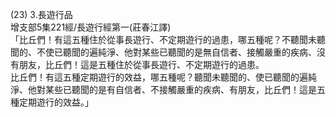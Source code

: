 (23) 3.長遊行品  
增支部5集221經/長遊行經第一(莊春江譯)  
「比丘們！有這五種住於從事長遊行、不定期遊行的過患，哪五種呢？不聽聞未聽聞的、不使已聽聞的遍純淨、他對某些已聽聞的是無自信者、接觸嚴重的疾病、沒有朋友，比丘們！這是五種住於從事長遊行、不定期遊行的過患。  
比丘們！有這五種定期遊行的效益，哪五種呢？聽聞未聽聞的、使已聽聞的遍純淨、他對某些已聽聞的是有自信者、不接觸嚴重的疾病、有朋友，比丘們！這是五種定期遊行的效益。」  
  
  
